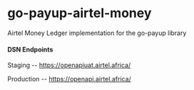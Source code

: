 # go-payup-airtel-money
Airtel Money Ledger implementation for the go-payup library


#### DSN Endpoints

Staging -- https://openapiuat.airtel.africa/

Production -- https://openapi.airtel.africa/
